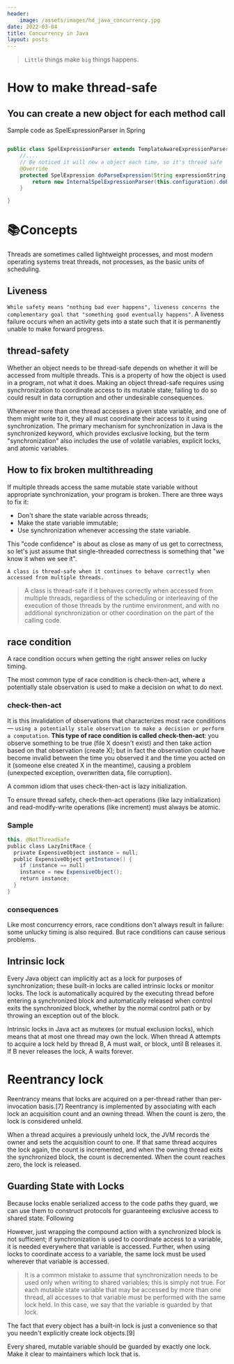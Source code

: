 ```yaml
---
header:
    image: /assets/images/hd_java_concurrency.jpg
date: 2022-03-04
title: Concurrency in Java
layout: posts
---
```

> `Little` things make `big` things happens.

# How to make thread-safe

## You can create a new object for each method call

Sample code as SpelExpressionParser in Spring
```java

public class SpelExpressionParser extends TemplateAwareExpressionParser {
	//....
	// Be noticed it will new a object each time, so it's thread safe
	@Override
	protected SpelExpression doParseExpression(String expressionString, @Nullable ParserContext context) throws ParseException {
		return new InternalSpelExpressionParser(this.configuration).doParseExpression(expressionString, context);
	}

}
```


# :books:Concepts
Threads are sometimes called lightweight processes, and most modern operating systems treat threads, not processes, as the basic units of scheduling.


## Liveness

`While safety means "nothing bad ever happens", liveness concerns the complementary goal that "something good eventually happens"`.
A liveness failure occurs when an activity gets into a state such that it is permanently unable to make forward progress.


## thread-safety

Whether an object needs to be thread-safe depends on whether it will be accessed from multiple threads. This is a property of how the object is used in a program, not what it does. Making an object thread-safe requires using synchronization to coordinate access to its mutable state; failing to do so could result in data corruption and other undesirable consequences.

Whenever more than one thread accesses a given state variable, and one of them might write to it, they all must coordinate their access to it using synchronization. The primary mechanism for synchronization in Java is the synchronized keyword, which provides exclusive locking, but the term "synchronization" also includes the use of volatile variables, explicit locks, and atomic variables.

## How to fix broken multithreading

If multiple threads access the same mutable state variable without appropriate synchronization, your program is broken. There are three ways to fix it:
- Don't share the state variable across threads;
- Make the state variable immutable;
- Use synchronization whenever accessing the state variable.

This "code confidence" is about as close as many of us get to correctness, so let's just assume that single-threaded correctness is something that "we know it when we see it".


`A class is thread-safe when it continues to behave correctly when accessed from multiple threads.`


> A class is thread-safe if it behaves correctly when accessed from multiple threads, regardless of the scheduling or interleaving of the execution of those threads by the runtime environment, and with no additional synchronization or other coordination on the part of the calling code.

## race condition
A race condition occurs when getting the right answer relies on lucky timing.

The most common type of race condition is check-then-act, where a potentially stale observation is used to make a decision on what to do next.

### check-then-act
It is this invalidation of observations that characterizes most race conditions— `using a potentially stale observation to make a decision or perform a computation`. **This type of race condition is called check-then-act**: you observe something to be true (file X doesn't exist) and then take action based on that observation (create X); but in fact the observation could have become invalid between the time you observed it and the time you acted on it (someone else created X in the meantime), causing a problem (unexpected exception, overwritten data, file corruption).

A common idiom that uses check-then-act is lazy initialization.


To ensure thread safety, check-then-act operations (like lazy initialization) and read-modify-write operations (like increment) must always be atomic.


### Sample

```java
this. @NotThreadSafe
public class LazyInitRace {        
  private ExpensiveObject instance = null;        
  public ExpensiveObject getInstance() {               
    if (instance == null)                   
    instance = new ExpensiveObject();               
    return instance;        
  }
}

```

### consequences
Like most concurrency errors, race conditions don't always result in failure: some unlucky timing is also required. But race conditions can cause serious problems.


## Intrinsic lock

Every Java object can implicitly act as a lock for purposes of synchronization; these built-in locks are called intrinsic locks or monitor locks. The lock is automatically acquired by the executing thread before entering a synchronized block and automatically released when control exits the synchronized block, whether by the normal control path or by throwing an exception out of the block.

Intrinsic locks in Java act as mutexes (or mutual exclusion locks), which means that at most one thread may own the lock. When thread A attempts to acquire a lock held by thread B, A must wait, or block, until B releases it. If B never releases the lock, A waits forever.


# Reentrancy lock
Reentrancy means that locks are acquired on a per-thread rather than per-invocation basis.[7] Reentrancy is implemented by associating with each lock an acquisition count and an owning thread. When the count is zero, the lock is considered unheld.

When a thread acquires a previously unheld lock, the JVM records the owner and sets the acquisition count to one. If that same thread acquires the lock again, the count is incremented, and when the owning thread exits the synchronized block, the count is decremented. When the count reaches zero, the lock is released.


## Guarding State with Locks
Because locks enable serialized access to the code paths they guard, we can use them to construct protocols for guaranteeing exclusive access to shared state. Following

However, just wrapping the compound action with a synchronized block is not sufficient; if synchronization is used to coordinate access to a variable, it is needed everywhere that variable is accessed. Further, when using locks to coordinate access to a variable, the same lock must be used wherever that variable is accessed.

> It is a common mistake to assume that synchronization needs to be used only when writing to shared variables; this is simply not true.
For each mutable state variable that may be accessed by more than one thread, all accesses to that variable must be performed with the same lock held. In this case, we say that the variable is guarded by that lock.



The fact that every object has a built-in lock is just a convenience so that you needn't explicitly create lock objects.[9]

Every shared, mutable variable should be guarded by exactly one lock. Make it clear to maintainers which lock that is.
